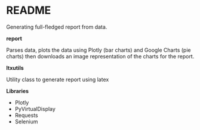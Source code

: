 README
======

Generating full-fledged report from data.

**report**

Parses data, plots the data using Plotly (bar charts)
and Google Charts (pie charts) then downloads an image
representation of the charts for the report.

**ltxutils**

Utility class to generate report using latex


**Libraries**

* Plotly
* PyVirtualDisplay
* Requests
* Selenium